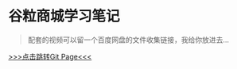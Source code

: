 # 谷粒商城学习笔记

> 配套的视频可以留一个百度网盘的文件收集链接，我给你放进去...

[>>>点击跳转Git Page<<<](https://super-yyq.github.io/Book-gulimall/#/)